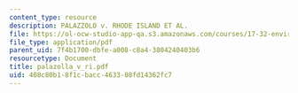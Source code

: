 ```yaml
---
content_type: resource
description: PALAZZOLO v. RHODE ISLAND ET AL.
file: https://ol-ocw-studio-app-qa.s3.amazonaws.com/courses/17-32-environmental-politics-and-policy-spring-2003/408c80b18f1cbacc463388fd14362fc7_palazolla_v_ri.pdf
file_type: application/pdf
parent_uid: 7f4b1700-dbfe-a008-c8a4-3804240403b6
resourcetype: Document
title: palazolla_v_ri.pdf
uid: 408c80b1-8f1c-bacc-4633-88fd14362fc7
---
```

